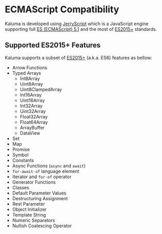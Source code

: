 # ECMAScript Compatibility

Kaluma is developed using [JerryScript](https://jerryscript.net) which is a JavaScript engine supporting full [ES (ECMAScript) 5.1](https://www.ecma-international.org/ecma-262/5.1/) and the most of [ES2015+](http://www.ecma-international.org/ecma-262/6.0/) standards.

## Supported ES2015+ Features

Kaluma supports a subset of [ES2015+](http://www.ecma-international.org/ecma-262/6.0/) (a.k.a. ES6) features as bellow:

* Arrow Functions
* Typed Arrays
  * Int8Array
  * Uint8Array
  * Uint8ClampedArray
  * Int16Array
  * Uint16Array
  * Int32Array
  * Uint32Array
  * Float32Array
  * Float64Array
  * ArrayBuffer
  * DataView
* Set
* Map
* Promise
* Symbol
* Constants
* Async Functions (`async` and `await`)
* `for-await-of` language element
* Iterator and `for-of` operator
* Generator Functions
* Classes
* Default Parameter Values
* Destructuring Assignment&#x20;
* Rest Parameter
* Object Initializer
* Template String
* Numeric Separators
* Nullish Coalescing Operator





